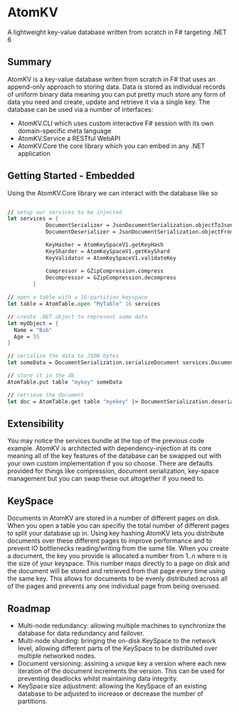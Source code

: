 # AtomKV
A lightweight key-value database written from scratch in F# targeting .NET 6

## Summary
AtomKV is a key-value database writen from scratch in F# that uses an append-only approach to storing data.
Data is stored as individual records of uniform binary data meaning you can put pretty much store any form of data you need and create, update and retrieve it via a single key.
The database can be used via a number of interfaces:
- AtomKV.CLI which uses custom interactive F# session with its own domain-specific meta language
- AtomKV.Service a RESTful WebAPI
- AtomKV.Core the core library which you can embed in any .NET application

## Getting Started - Embedded
Using the AtomKV.Core library we can interact with the database like so
```fsharp

// setup our services to be injected
let services = {
            DocumentSerializer = JsonDocumentSerialization.objectToJsonBytes
            DocumentDeserializer = JsonDocumentSerialization.objectFromJsonBytes

            KeyHasher = AtomKeySpaceV1.getKeyHash
            KeySharder = AtomKeySpaceV1.getKeyShard
            KeyValidator = AtomKeySpaceV1.validateKey

            Compressor = GZipCompression.compress
            Decompressor = GZipCompression.decompress
        }
        
// open a table with a 16-partition keyspace
let table = AtomTable.open "MyTable" 16 services

// create .NET object to represent some data
let myObject = {
  Name = "Bob"
  Age = 55
}

// serialize the data to JSON bytes
let someData = DocumentSerialization.serializeDocument services.DocumentSerializer myObject

// store it in the db 
AtomTable.put table "mykey" someData

// retrieve the document
let doc = AtomTable.get table "myekey" |> DocumentSerialization.deserializeDocument services.DocumentSerializer
``` 

## Extensibility
You may notice the services bundle at the top of the previous code example. AtomKV is architected with dependency-injection at its core meaning all of the key features of the database can be swapped out with your own custom implementation if you so choose.
There are defaults provided for things like compression, document serialization, key-space management but you can swap these out altogether if you need to.

## KeySpace
Documents in AtomKV are stored in a number of different pages on disk. 
When you open a table you can specifiy the total number of different pages to split your database up in.
Using key hashing AtomKV lets you distribute documents over these different pages to improve performance and to prevent IO bottlenecks reading/writing from the same file.
When you create a document, the key you provide is allocated a number from 1..n where n is the size of your keyspace.
This number maps directly to a page on disk and the document will be stored and retrieved from that page every time using the same key.
This allows for documents to be evenly distributed across all of the pages and prevents any one individual page from being overused.

## Roadmap
- Multi-node redundancy: allowing multiple machines to synchronize the database for data redundancy and failover.
- Multi-node sharding: bringing the on-disk KeySpace to the network level, allowing different parts of the KeySpace to be distributed over multiple networked nodes.
- Document versioning: assining a unique key a version where each new iteration of the document increments the version. This can be used for preventing deadlocks whilst maintaining data integrity.
- KeySpace size adjustment: allowing the KeySpace of an existing database to be adjusted to increase or decrease the number of partitions.
